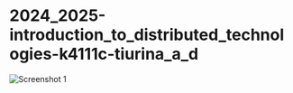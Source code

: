 # 2024_2025-introduction_to_distributed_technologies-k4111c-tiurina_a_d
![Screenshot 1](https://github.com/Adalin43/2024_2025-introduction_to_distributed_technologies-k4111c-tiurina_a_d/blob/main/ЛР-1.1.png)
